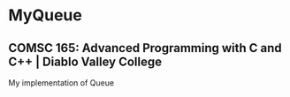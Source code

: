 # MyQueue
## COMSC 165: Advanced Programming with C and C++ | Diablo Valley College
My implementation of Queue
